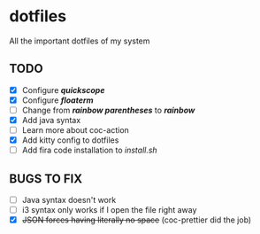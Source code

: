 # dotfiles

All the important dotfiles of my system

## TODO

- [x] Configure **_quickscope_**
- [x] Configure **_floaterm_**
- [ ] Change from **_rainbow parentheses_** to **_rainbow_**
- [x] Add java syntax
- [ ] Learn more about coc-action
- [x] Add kitty config to dotfiles
- [ ] Add fira code installation to _install.sh_

## BUGS TO FIX

- [ ] Java syntax doesn't work
- [ ] i3 syntax only works if I open the file right away
- [x] ~~JSON forces having literally no space~~ (coc-prettier did the job)
